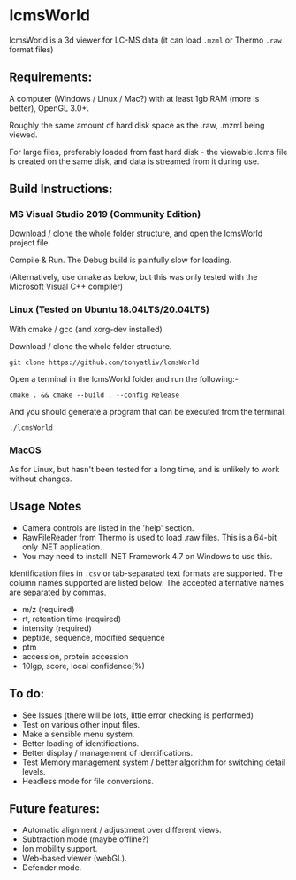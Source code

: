 # lcmsWorld
lcmsWorld is a 3d viewer for LC-MS data (it can load ```.mzml``` or Thermo ```.raw``` format files)


## Requirements:

A computer (Windows / Linux / Mac?) with at least 1gb RAM (more is better), OpenGL 3.0+.

Roughly the same amount of hard disk space as the .raw, .mzml being viewed. 

For large files, preferably loaded from fast hard disk - the viewable .lcms file is created on the same disk, and 
data is streamed from it during use.

## Build Instructions:

### MS Visual Studio 2019 (Community Edition)

Download / clone the whole folder structure, and open the lcmsWorld project file.

Compile & Run.  The Debug build is painfully slow for loading.

(Alternatively, use cmake as below, but this was only tested with the Microsoft Visual C++ compiler)

### Linux (Tested on Ubuntu 18.04LTS/20.04LTS)

With cmake / gcc (and  xorg-dev installed)

Download / clone the whole folder structure.

```
git clone https://github.com/tonyatliv/lcmsWorld
```

Open a terminal in the lcmsWorld folder and run the following:-

```
cmake . && cmake --build . --config Release
```

And you should generate a  program that can be executed from the terminal:

```
./lcmsWorld
```

### MacOS

As for Linux, but hasn't been tested for a long time, and is unlikely to work without changes.

## Usage Notes

- Camera controls are listed in the 'help' section.
- RawFileReader from Thermo is used to load .raw files.  This is a 64-bit only .NET application.
- You may need to install .NET Framework 4.7 on Windows to use this.

Identification files in ```.csv``` or tab-separated text formats are supported. The column names supported are listed below:
The accepted alternative names are separated by commas.

- m/z  (required)  
- rt, retention time  (required)  
- intensity  (required)  
- peptide, sequence, modified sequence  
- ptm
- accession, protein accession  
- 10lgp, score, local confidence(%)  
							

## To do:
- See Issues (there will be lots, little error checking is performed)
- Test on various other input files.
- Make a sensible menu system.
- Better loading of identifications.
- Better display / management of identifications.
- Test Memory management system / better algorithm for switching detail levels.
- Headless mode for file conversions.


## Future features:
- Automatic alignment / adjustment over different views.
- Subtraction mode (maybe offline?)
- Ion mobility support.
- Web-based viewer (webGL).
- Defender mode.

